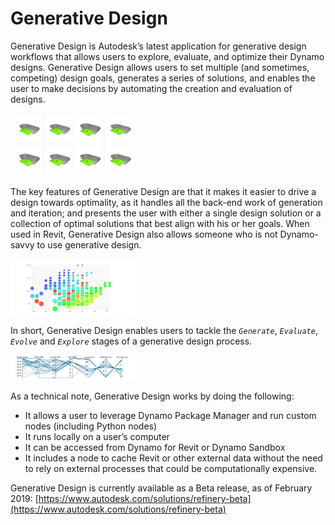 # Generative Design

Generative Design is Autodesk’s latest application for generative design workflows that allows users to explore, evaluate, and optimize their Dynamo designs. Generative Design allows users to set multiple \(and sometimes, competing\) design goals, generates a series of solutions, and enables the user to make decisions by automating the creation and evaluation of designs.

<img src="../assets/intro/refinery1.png" style="width:200px;"/>

The key features of Generative Design are that it makes it easier to drive a design towards optimality, as it handles all the back-end work of generation and iteration; and presents the user with either a single design solution or a collection of optimal solutions that best align with his or her goals. When used in Revit, Generative Design also allows someone who is not Dynamo-savvy to use generative design.

<img src="../assets/intro/refinery2.png" style="width:200px;"/>

In short, Generative Design enables users to tackle the *`Generate`*, *`Evaluate`*, *`Evolve`* and *`Explore`* stages of a generative design process.

<img src="../assets/intro/refinery3.png" style="width:200px;"/>

As a technical note, Generative Design works by doing the following:

* It allows a user to leverage Dynamo Package Manager and run custom nodes \(including Python nodes\)
* It runs locally on a user’s computer 
* It can be accessed from Dynamo for Revit or Dynamo Sandbox
* It includes a node to cache Revit or other external data without the need to rely on external processes that could be computationally expensive.

Generative Design is currently available as a Beta release, as of February 2019: [https://www.autodesk.com/solutions/refinery-beta](https://www.autodesk.com/solutions/refinery-beta)

